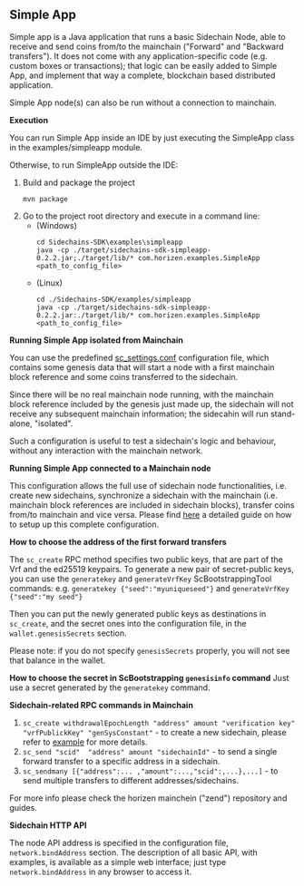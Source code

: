 **Simple App**
---------

Simple app is a Java application that runs a basic Sidechain Node, able to receive and send coins from/to the mainchain ("Forward" and "Backward transfers"). It does not come with any application-specific code (e.g. custom boxes or transactions); that logic can be easily added to Simple App, and implement that way a complete, blockchain based distributed application.

Simple App node(s) can also be run without a connection to mainchain.


**Execution**

You can run Simple App inside an IDE by just executing the SimpleApp class in the examples/simpleapp module.

Otherwise, to run SimpleApp outside the IDE:
1. Build and package the project
    ```
    mvn package
    ```
2. Go to the project root directory and execute in a command line:
    * (Windows)
        ```
        cd Sidechains-SDK\examples\simpleapp
        java -cp ./target/sidechains-sdk-simpleapp-0.2.2.jar;./target/lib/* com.horizen.examples.SimpleApp <path_to_config_file>
        ```
    * (Linux)
        ```
        cd ./Sidechains-SDK/examples/simpleapp
        java -cp ./target/sidechains-sdk-simpleapp-0.2.2.jar:./target/lib/* com.horizen.examples.SimpleApp <path_to_config_file>
        ```

    
**Running Simple App isolated from Mainchain**

You can use the predefined [sc_settings.conf](./src/main/resources/sc_settings.conf "sc_settings.conf") configuration file, which contains some genesis data that will start a node with a first mainchain block reference and some coins transferred to the sidechain.

Since there will be no real mainchain node running, with the mainchain block reference included by the genesis just made up, the sidechain will not receive any subsequent mainchain information; the sidecahin will run stand-alone, "isolated".

Such a configuration is useful to test a sidechain's logic and behaviour, without any interaction with the mainchain network.


**Running Simple App connected to a Mainchain node**

This configuration allows the full use of sidechain node functionalities, i.e. create new sidechains, synchronize a sidechain with the mainchain (i.e. mainchain block references are included in sidechain blocks), transfer coins from/to mainchain and vice versa.
Please find [here](mc_sc_workflow_example.md) a detailed guide on how to setup up this complete configuration.


**How to choose the address of the first forward transfers**

The `sc_create` RPC method specifies two public keys, that are part of the Vrf and the ed25519 keypairs. To generate a new pair of secret-public keys, you can use the `generatekey` and `generateVrfKey` ScBootstrappingTool commands: e.g. `generatekey {"seed":"myuniqueseed"}` and `generateVrfKey {"seed":"my seed"}`

Then you can put the newly generated public keys as destinations in `sc_create`, and the secret ones into the configuration file, in the `wallet.genesisSecrets` section. 

Please note: if you do not specify `genesisSecrets` properly, you will not see that balance in the wallet. 


**How to choose the secret in ScBootstrapping `genesisinfo` command**
Just use a secret generated by the `generatekey` command.


**Sidechain-related RPC commands in Mainchain**
1. `sc_create withdrawalEpochLength "address" amount "verification key" "vrfPublickKey" "genSysConstant"` - to create a new sidechain, please refer to [example](mc_sc_workflow_example.md) for more details.
2. `sc_send "scid"  "address" amount "sidechainId"` - to send a single forward transfer to a specific address in a sidechain.
3. `sc_sendmany [{"address":... ,"amount":...,"scid":,...},...]` - to send multiple transfers to different addresses/sidechains.

For more info please check the horizen mainchein ("zend") repository and guides.


**Sidechain HTTP API**

The node API address is specified in the configuration file, `network.bindAddress` section.
The description of all basic API, with examples, is available as a simple web interface; just type `network.bindAddress` in any browser to access it.


